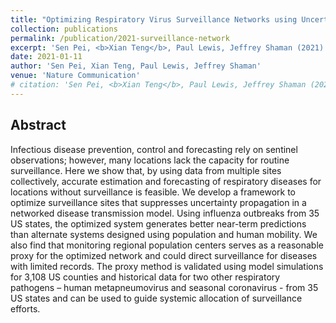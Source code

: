 ```yaml
---
title: "Optimizing Respiratory Virus Surveillance Networks using Uncertainty Propagation"
collection: publications
permalink: /publication/2021-surveillance-network
excerpt: 'Sen Pei, <b>Xian Teng</b>, Paul Lewis, Jeffrey Shaman (2021). &quot;Optimizing Respiratory Virus Surveillance Networks using Uncertainty Propagation.&quot; <i>Nat Commun 12</i>. 222 (2021). ([link](https://doi.org/10.1038/s41467-020-20399-3), [pdf](/files/pdf/research/2021-surveillance-network.pdf))'
date: 2021-01-11
author: 'Sen Pei, Xian Teng, Paul Lewis, Jeffrey Shaman'
venue: 'Nature Communication'
# citation: 'Sen Pei, <b>Xian Teng</b>, Paul Lewis, Jeffrey Shaman (2021). &quot;Optimizing Respiratory Virus Surveillance Networks using Uncertainty Propagation.&quot; <i>Nat Commun 12</i>. 222 (2021). https://doi.org/10.1038/s41467-020-20399-3.'
---
```




## Abstract
Infectious disease prevention, control and forecasting rely on sentinel observations; however, many locations lack the capacity for routine surveillance. Here we show that, by using data from multiple sites collectively, accurate estimation and forecasting of respiratory diseases for locations without surveillance is feasible. We develop a framework to optimize surveillance sites that suppresses uncertainty propagation in a networked disease transmission model. Using influenza outbreaks from 35 US states, the optimized system generates better near-term predictions than alternate systems designed using population and human mobility. We also find that monitoring regional population centers serves as a reasonable proxy for the optimized network and could direct surveillance for diseases with limited records. The  proxy method is validated using model simulations for 3,108 US counties and historical data for two other respiratory pathogens – human metapneumovirus and seasonal coronavirus - from 35 US states and can be used to guide systemic allocation of surveillance efforts.
